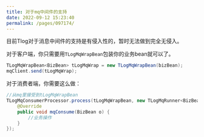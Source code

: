 ```yaml
---
title: 对于mq中间件的支持
date: 2022-09-12 15:23:40
permalink: /pages/097174/
---
```


目前Tlog对于消息中间件的支持是有侵入性的，暂时无法做到完全无侵入。

对于客户端，你只需要用`TLogMqWrapBean`包装你的业务bean就可以了。

```java
TLogMqWrapBean<BizBean> tLogMqWrap = new TLogMqWrapBean(bizBean);
mqClient.send(tLogMqWrap);
```



对于消费者端，你需要这么做：

```java
//从mq里接受到tLogMqWrapBean
TLogMqConsumerProcessor.process(tLogMqWrapBean, new TLogMqRunner<BizBean>() {
    @Override
    public void mqConsume(BizBean o) {
	    //业务操作
    }
});
```